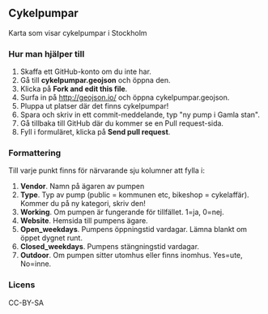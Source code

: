 Cykelpumpar
--------------

Karta som visar cykelpumpar i Stockholm


### Hur man hjälper till

1. Skaffa ett GitHub-konto om du inte har.
2. Gå till __cykelpumpar.geojson__ och öppna den. 
3. Klicka på __Fork and edit this file__.  
4. Surfa in på http://geojson.io/ och öppna cykelpumpar.geojson.
5. Pluppa ut platser där det finns cykelpumpar!
6. Spara och skriv in ett commit-meddelande, typ "ny pump i Gamla stan".
7. Gå tillbaka till GitHub där du kommer se en Pull request-sida.  
8. Fyll i formuläret, klicka på __Send pull request__.

### Formattering

Till varje punkt finns för närvarande sju kolumner att fylla i:

1. __Vendor__. Namn på ägaren av pumpen
2. __Type__. Typ av pump (public = kommunen etc, bikeshop = cykelaffär). Kommer du på ny kategori, skriv den!
3. __Working__. Om pumpen är fungerande för tillfället. 1=ja, 0=nej.
4. __Website__. Hemsida till pumpens ägare.
5. __Open_weekdays__. Pumpens öppningstid vardagar. Lämna blankt om öppet dygnet runt.
6. __Closed_weekdays__. Pumpens stängningstid vardagar.
7. __Outdoor__. Om pumpen sitter utomhus eller finns inomhus. Yes=ute, No=inne.


### Licens

CC-BY-SA
